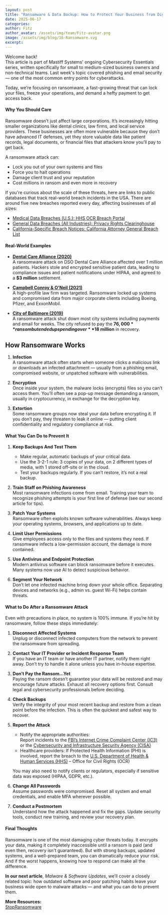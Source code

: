 ```yaml
---
layout: post
title: "Ransomware & Data Backup: How to Protect Your Business from Digital Extortion"
date: 2025-06-17
categories: 
author: Fitz
author_avatar: /assets/img/team/Fitz-avatar.png
image: /assets/img/blog/16-Ransomware.svg
excerpt: 
---
```

Welcome back!  
This article is part of Mastiff Systems' ongoing Cybersecurity Essentials series, written specifically for small to medium-sized business owners and non-technical teams. Last week's topic covered phishing and email security — one of the most common entry points for cyberattacks.

Today, we’re focusing on ransomware, a fast-growing threat that can lock your files, freeze your operations, and demand a hefty payment to get access back.

#### Why You Should Care

Ransomware doesn’t just affect large corporations. It’s increasingly hitting smaller organizations like dental clinics, law firms, and local service providers. These businesses are often more vulnerable because they don’t have advanced IT defenses, yet they store valuable data like patient records, legal documents, or financial files that attackers know you’ll pay to get back.

A ransomware attack can:

- Lock you out of your own systems and files  
- Force you to halt operations  
- Damage client trust and your reputation  
- Cost millions in ransom and even more in recovery  

If you're curious about the scale of these threats, here are links to public databases that track real-world breach incidents in the USA. There are around five new breaches reported every day, affecting businesses of all sizes:

- [Medical Data Breaches (U.S.): HHS OCR Breach Portal](https://ocrportal.hhs.gov/ocr/breach/breach_report.jsf)  
- [General Data Breaches (All Industries): Privacy Rights Clearinghouse](https://privacyrights.org/data-breaches)  
- [California-Specific Breach Notices: California Attorney General Breach List](https://oag.ca.gov/privacy/databreach/list)

#### Real-World Examples

- **[Dental Care Alliance (2020)](https://www.techtarget.com/healthtechsecurity/news/366594571/Dental-Care-Alliance-Reaches-3M-Proposed-Settlement-Over-Healthcare-Cyberattack)**  
  A ransomware attack on DSO Dental Care Alliance affected over 1 million patients. Hackers stole and encrypted sensitive patient data, leading to compliance issues and patient notifications under HIPAA, and agreed to a **$3 million** settlement.

- **[Campbell Conroy & O'Neil (2021)](https://www.cybersecurity-insiders.com/ransomware-attack-on-law-firm-leads-to-data-breach/)**  
  A high-profile law firm was targeted. Ransomware locked up systems and compromised data from major corporate clients including Boeing, Pfizer, and ExxonMobil.

- **[City of Baltimore (2019)](https://www.nytimes.com/2019/05/22/us/baltimore-ransomware.html)**  
  A ransomware attack shut down most city systems including payments and email for weeks. The city refused to pay the **$76,000** ransom but ended up spending over **$18 million** in recovery.

## How Ransomware Works

1. **Infection**  
   A ransomware attack often starts when someone clicks a malicious link or downloads an infected attachment — usually from a phishing email, compromised website, or unpatched software with vulnerabilities.

2. **Encryption**  
   Once inside your system, the malware locks (encrypts) files so you can’t access them. You’ll often see a pop-up message demanding a ransom, usually in cryptocurrency, in exchange for the decryption key.

3. **Extortion**  
   Some ransomware groups now steal your data before encrypting it. If you don’t pay, they threaten to leak it online — putting client confidentiality and regulatory compliance at risk.

#### What You Can Do to Prevent It

1. **Keep Backups And Test Them**
   - Make regular, automatic backups of your critical data.  
   - Use the 3-2-1 rule: 3 copies of your data, on 2 different types of media, with 1 stored off-site or in the cloud.  
   - Test your backups regularly. If you can’t restore, it’s not a real backup.

2. **Train Staff on Phishing Awareness**  
   Most ransomware infections come from email. Training your team to recognize phishing attempts is your first line of defense (see our second article for tips).

3. **Patch Your Systems**  
   Ransomware often exploits known software vulnerabilities. Always keep your operating systems, browsers, and applications up to date.

4. **Limit User Permissions**  
   Give employees access only to the files and systems they need. If ransomware infects a low-permission account, the damage is more contained.

5. **Use Antivirus and Endpoint Protection**  
   Modern antivirus software can block ransomware before it executes. Many systems now use AI to detect suspicious behavior.

6. **Segment Your Network**  
   Don’t let one infected machine bring down your whole office. Separating devices and networks (e.g., admin vs. guest Wi-Fi) helps contain threats.

#### What to Do After a Ransomware Attack

Even with precautions in place, no system is 100% immune. If you’re hit by ransomware, follow these steps immediately:

1. **Disconnect Affected Systems**  
   Unplug or disconnect infected computers from the network to prevent the ransomware from spreading.

2. **Contact Your IT Provider or Incident Response Team**  
   If you have an IT team or have another IT partner, notify them right away. Don’t try to handle it alone unless you have in-house expertise.

3. **Don’t Pay the Ransom...Yet**  
   Paying the ransom doesn’t guarantee your data will be restored and may encourage future attacks. Exhaust all recovery options first. Consult legal and cybersecurity professionals before deciding.

4. **Check Backups**  
   Verify the integrity of your most recent backup and restore from a clean point before the infection. This is often the quickest and safest way to recover.

5. **Report the Attack**  
   - Notify the appropriate authorities:  
     Report incidents to the [FBI’s Internet Crime Complaint Center (IC3)](https://www.ic3.gov) or the [Cybersecurity and Infrastructure Security Agency (CISA)](https://myservices.cisa.gov/irf)  
   - Healthcare providers: If Protected Health Information (PHI) is involved, report the breach to the [U.S. Department of Health & Human Services (HHS)](https://www.hhs.gov/hipaa) – Office for Civil Rights (OCR)  

   You may also need to notify clients or regulators, especially if sensitive data was exposed (HIPAA, GDPR, etc.).

6. **Change All Passwords**  
   Assume passwords were compromised. Reset all system and email credentials, and enable MFA wherever possible.

7. **Conduct a Postmortem**  
   Understand how the attack happened and fix the gaps. Update security tools, conduct new training, and review your recovery plan.

#### Final Thoughts

Ransomware is one of the most damaging cyber threats today. It encrypts your data, making it completely inaccessible until a ransom is paid (and even then, recovery isn't guaranteed). But with strong backups, updated systems, and a well-prepared team, you can dramatically reduce your risk. And if the worst happens, knowing how to respond can make all the difference.

**In our next article**, *Malware & Software Updates*, we’ll cover a closely related topic: how outdated software and poor patching habits leave your business wide open to malware attacks — and what you can do to prevent them.

**More Resources:**  
[StopRansomware](https://www.cisa.gov/stopransomware)
